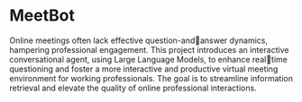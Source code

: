 # MeetBot
Online meetings often lack effective question-andanswer dynamics, hampering professional engagement.
This project introduces an interactive conversational agent, using Large Language Models, to enhance realtime questioning and foster a more interactive and productive virtual meeting environment for working professionals. The goal is to streamline information
retrieval and elevate the quality of online professional interactions.
